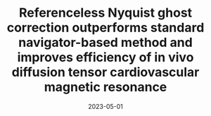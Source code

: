 ---
title: "Referenceless Nyquist ghost correction outperforms standard navigator-based method and improves efficiency of in vivo diffusion tensor cardiovascular magnetic resonance"
collection: talks
type: "Talk"
permalink: /talks/2023-05-01-talk-1
venue: "ISMRM 2023, Canada"
date: 2023-05-01
---